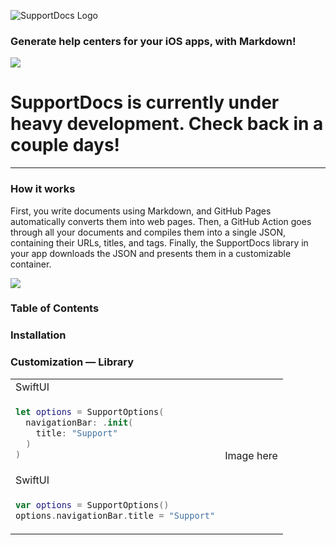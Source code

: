 
![SupportDocs Logo](https://raw.githubusercontent.com/aheze/SupportDocs/main/Assets/SupportDocsSmall.png)

### Generate help centers for your iOS apps, with Markdown!

![](https://raw.githubusercontent.com/aheze/SupportDocs/main/Assets/New%20Header.png)

# SupportDocs is currently under heavy development. Check back in a couple days!

---

### How it works

First, you write documents using Markdown, and GitHub Pages automatically converts them into web pages.
Then, a GitHub Action goes through all your documents and compiles them into a single JSON, containing their URLs, titles, and tags.
Finally, the SupportDocs library in your app downloads the JSON and presents them in a customizable container.

![](https://raw.githubusercontent.com/aheze/SupportDocs/main/Assets/HowItWorks.png)


### Table of Contents


### Installation



### Customization — Library

<table>

  <tr>
  <td>
    SwiftUI
  </td>
  <td rowspan="4">
    Image here
  </td>
  </tr>

  <tr>
  <td>

  ```Swift
  let options = SupportOptions(
    navigationBar: .init(
      title: "Support"
    )
  )
  ```
  </td>
  </tr>

  <tr>
  <td>
    SwiftUI
  </td>
  </tr>

  <tr>
  <td>

  ```Swift
  var options = SupportOptions()
  options.navigationBar.title = "Support"
  ```
  </td>
  </tr>
</table>
